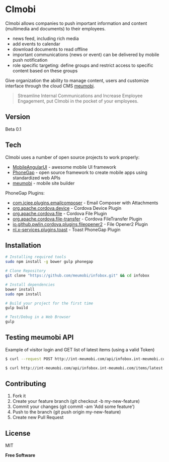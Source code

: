 CImobi
=========

CImobi allows companies to push important information and content (multimedia and documents) to their employees.

- news feed, including rich media
- add events to calendar
- download documents to read offline
- important communications (news or event) can be delivered by mobile push notification
- role specific targeting: define groups and restrict access to specific content based on these groups

Give organization the ability to manage content, users and customize interface through the cloud CMS [meumobi].

> Streamline Internal Communications and Increase Employee Engagement,&nbsp;put CImobi in the pocket of your employees.

Version
----

Beta 0.1

Tech
-----------

CImobi uses a number of open source projects to work properly:

* [MobileAngularUI] - awesome mobile UI framework
* [PhoneGap] - open source framework to create mobile apps using standardized web APIs
* [meumobi] - mobile site builder

PhoneGap Plugins:
* [com.jcjee.plugins.emailcomposer] - Email Composer with Attachments
* [org.apache.cordova.device] - Cordova Device Plugin
* [org.apache.cordova.file] - Cordova File Plugin
* [org.apache.cordova.file-transfer] - Cordova FileTransfer Plugin
* [io.github.pwlin.cordova.plugins.fileopener2] - File Opener2 Plugin
* [nl.x-services.plugins.toast] - Toast PhoneGap Plugin

Installation
--------------

```sh
# Installing required tools
sudo npm install -g bower gulp phonegap

# Clone Repository
git clone "https://github.com/meumobi/infobox.git" && cd infobox

# Install dependencies
bower install
sudo npm install

# Build your project for the first time
gulp build

# Test/Debug in a Web Browser
gulp

```

Testing meumobi API
----
Example of visitor login and GET list of latest items (using a valid Token)

```sh
$ curl --request POST http://int-meumobi.com/api/infobox.int-meumobi.com/visitors/login --data 'email=username@mail.com&password=PASSWORD'

$ curl http://int-meumobi.com/api/infobox.int-meumobi.com/items/latest -H "X-Visitor-Token: 530d35effbb421d395e212d7d0d70890fe834286"
```

Contributing
----

1. Fork it
2. Create your feature branch (git checkout -b my-new-feature)
3. Commit your changes (git commit -am 'Add some feature')
4. Push to the branch (git push origin my-new-feature)
5. Create new Pull Request

License
----

MIT

**Free Software**

[org.apache.cordova.device]:https://github.com/apache/cordova-plugin-device
[org.apache.cordova.file]:https://github.com/apache/cordova-plugin-file
[org.apache.cordova.file-transfer]:https://github.com/apache/cordova-plugin-file-transfer
[io.github.pwlin.cordova.plugins.fileopener2]:https://github.com/pwlin/cordova-plugin-file-opener2
[nl.x-services.plugins.toast]:https://github.com/EddyVerbruggen/Toast-PhoneGap-Plugin
[meumobi]:http://enterprise.meumobilesite.com/
[@meumobi]:http://twitter.com/meumobi
[MobileAngularUI]:http://mobileangularui.com
[PhoneGap]:http://phonegap.com
[com.jcjee.plugins.emailcomposer]:https://github.com/jcjee/email-composer.git 
